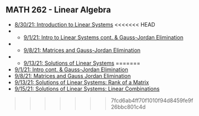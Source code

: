## MATH 262 - Linear Algebra
- [8/30/21: Introduction to Linear Systems](notes/8-30.html)
<<<<<<< HEAD
- - [9/1/21: Intro to Linear Systems cont. & Gauss-Jordan Elimination](notes/9-1.html)
- - [9/8/21: Matrices and Gauss-Jordan Elimination](notes/9-8.html)
- - [9/13/21: Solutions of Linear Systems](notes/9-13.html)
=======
- [9/1/21: Intro cont. & Gauss-Jordan Elimination](notes/8-30.html)
- [9/8/21: Matrices and Gauss Jordan Elimination](notes/8-30.html)
- [9/13/21: Solutions of Linear Systems: Rank of a Matrix](notes/8-30.html)
- [9/15/21: Solutions of Linear Systems: Linear Combinations](notes/8-30.html)
>>>>>>> 7fcd6ab4ff70f1010f94d8459fe9f26bbc801c4d
